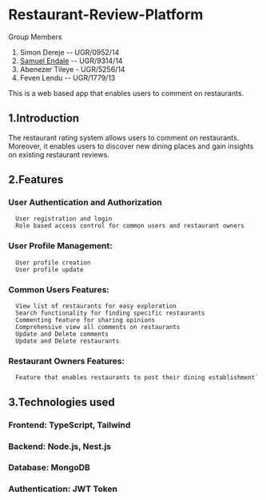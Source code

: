 # Restaurant-Review-Platform

Group Members
1. Simon Dereje  --  UGR/0952/14
2. [Samuel Endale](https://github.com/samienda) --  UGR/9314/14
3. Abenezer Tileye - UGR/5256/14
4. Feven Lendu   --  UGR/1779/13


This is a web based app that enables users to comment on restaurants.

## 1.Introduction 
The restaurant rating system allows users to comment on restaurants. Moreover, it enables users to discover new dining places and gain insights on existing restaurant reviews. 
## 2.Features
  ### User Authentication and Authorization
      User registration and login
      Role based access control for common users and restaurant owners
###   User Profile Management: 
      User profile creation 
      User profile update
###   Common Users Features:
      View list of restaurants for easy exploration
      Search functionality for finding specific restaurants 
      Commenting feature for sharing opinions  
      Comprehensive view all comments on restaurants
      Update and Delete comments
      Update and Delete restaurants
###   Restaurant Owners Features:
      Feature that enables restaurants to post their dining establishment`
      

## 3.Technologies used
###  Frontend:  TypeScript, Tailwind
###  Backend: Node.js, Nest.js
###  Database: MongoDB
###  Authentication: JWT Token
